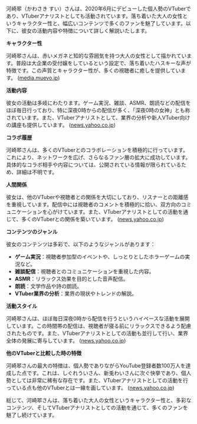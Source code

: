 河崎翆（かわさき すい）さんは、2020年6月にデビューした個人勢のVTuberであり、VTuberアナリストとしても活動されています。落ち着いた大人の女性というキャラクター性と、幅広いコンテンツで多くのファンを魅了しています。以下に、彼女の活動内容や特徴について詳しく解説いたします。

**キャラクター性**

河崎翆さんは、赤いメガネと知的な雰囲気を持つ大人の女性として描かれています。普段は大企業の受付嬢をしているという設定で、落ち着いたハスキーな声が特徴です。この声質とキャラクター性が、多くの視聴者に癒しを提供しています。 ([media.muevo.jp](https://media.muevo.jp/articles/8386?utm_source=openai))

**活動内容**

彼女の活動は多岐にわたります。ゲーム実況、雑談、ASMR、朗読などの配信をほぼ毎日行っており、特に深夜0時からの配信が多く、「深夜0時の女神」とも称されています。また、VTuberアナリストとして、業界の分析や新人VTuber向けの講座も提供しています。 ([news.yahoo.co.jp](https://news.yahoo.co.jp/articles/0236c49070b7317c3c016b3c410fd16674e9099d?utm_source=openai))

**コラボ履歴**

河崎翆さんは、多くのVTuberとのコラボレーションを積極的に行っています。これにより、ネットワークを広げ、さらなるファン層の拡大に成功しています。具体的なコラボ相手や内容については、公開されている情報が限られているため、詳細は不明です。

**人間関係**

彼女は、他のVTuberや視聴者との関係を大切にしており、リスナーとの距離感を重視しています。配信中には視聴者のコメントを積極的に拾い、双方向のコミュニケーションを心がけています。また、VTuberアナリストとしての活動を通じて、多くのVTuberとの関係を築いています。 ([news.yahoo.co.jp](https://news.yahoo.co.jp/articles/0236c49070b7317c3c016b3c410fd16674e9099d?utm_source=openai))

**コンテンツのジャンル**

彼女のコンテンツは多彩で、以下のようなジャンルがあります：

- **ゲーム実況**：視聴者参加型のイベントや、しっとりとしたホラーゲームの実況など。
- **雑談配信**：視聴者とのコミュニケーションを重視した内容。
- **ASMR**：リラックス効果を目的とした音声配信。
- **朗読**：文学作品や詩の朗読。
- **VTuber業界の分析**：業界の現状やトレンドの解説。

**活動スタイル**

河崎翆さんは、ほぼ毎日深夜0時から配信を行うというハイペースな活動を展開しています。この時間帯の配信は、視聴者が寝る前にリラックスできるよう配慮されたものです。また、VTuberアナリストとしての活動も並行して行い、業界全体の発展に寄与しています。 ([news.yahoo.co.jp](https://news.yahoo.co.jp/articles/0236c49070b7317c3c016b3c410fd16674e9099d?utm_source=openai))

**他のVTuberと比較した時の特徴**

河崎翆さんの最大の特徴は、個人勢でありながらYouTube登録者数100万人を達成した点です。これは、しぐれういさん、新兎わいさんに次ぐ快挙であり、個人勢としては非常に稀有な存在です。また、VTuberアナリストとしての活動を行っている点も他のVTuberとは一線を画しています。 ([news.yahoo.co.jp](https://news.yahoo.co.jp/articles/0236c49070b7317c3c016b3c410fd16674e9099d?utm_source=openai))

総じて、河崎翆さんは、落ち着いた大人の女性というキャラクター性と、多彩なコンテンツ、そしてVTuberアナリストとしての活動を通じて、多くのファンを魅了し続けています。 